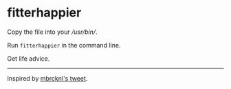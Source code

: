 fitterhappier
=============

Copy the file into your */usr/bin/*.

Run `fitterhappier` in the command line.

Get life advice.


---

Inspired by [mbrcknl's tweet](https://twitter.com/mbrcknl/status/477030470568660992).